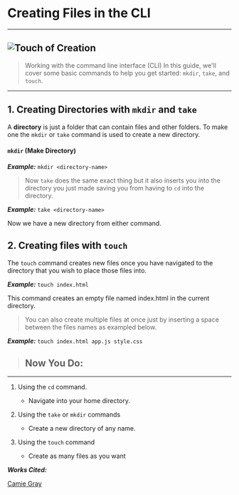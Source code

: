 

# Creating Files in the CLI
---
![Touch of Creation](https://media.istockphoto.com/id/488572441/photo/hand-of-god.jpg?s=612x612&w=is&k=20&c=iRx7FXaQaJ7rvGQTjtYkzrU_svFZD59LXxL7f1Xv7WM=)
---
>Working with the command line interface (CLI)  In this guide, we'll cover some basic commands to help you get started: `mkdir`, `take`, and `touch`. 

---

## 1. Creating Directories with `mkdir` and `take`


A **directory** is just a folder that can contain files and other folders. To make one
the `mkdir` or `take` command is used to create a new directory. 


#### `mkdir` (Make Directory)


***Example:*** `mkdir <directory-name>`

>Now `take` does the same exact thing but it also inserts you into the directory you just made saving you from having to `cd` into the directory.

***Example:***
    `take <directory-name>`

Now we have a new directory from either command.

## 2. Creating files with `touch`
 
 The `touch` command creates new files once you have navigated to the directory that you wish to place those files into.


***Example:***
`touch index.html`

 This command creates an empty file named index.html in the current directory.


>You can also create multiple files at once just by inserting a space between the files names as exampled below.

***Example:***
`touch index.html app.js style.css`



> ## **Now You Do:**
---

1. Using the `cd` command.

    * Navigate into your home directory. 

2. Using the `take` or `mkdir` commands

    * Create a new directory of any name.
3. Using the `touch` command

    * Create as many files as you want

***Works Cited:***

[Camie Gray](www.doesntwork.com)